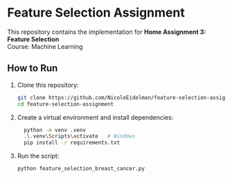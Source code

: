 # Feature Selection Assignment

This repository contains the implementation for **Home Assignment 3: Feature Selection**  
Course: Machine Learning  

## How to Run
1. Clone this repository:
   ```bash
   git clone https://github.com/NicoleEidelman/feature-selection-assignment.git
   cd feature-selection-assignment
2. Create a virtual environment and install dependencies:
   ```bash
     python -m venv .venv
     .\.venv\Scripts\activate   # Windows
     pip install -r requirements.txt

4. Run the script:
   ```bash
   python feature_selection_breast_cancer.py
